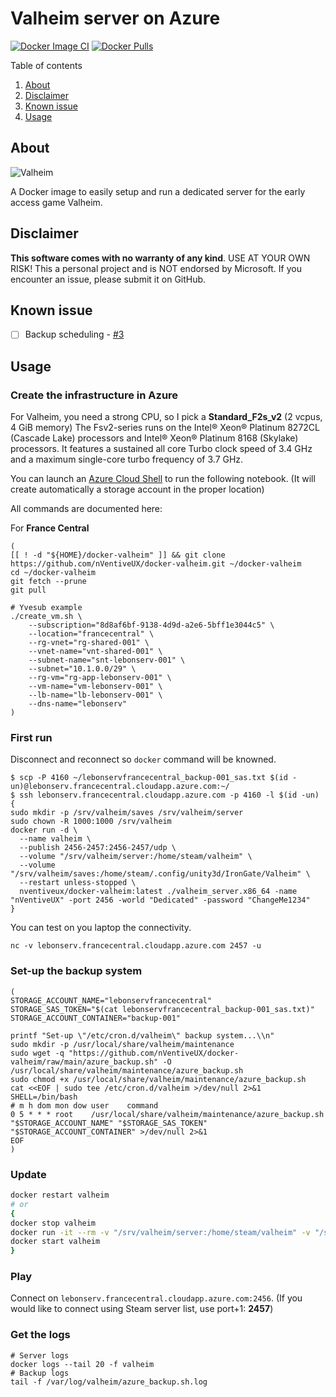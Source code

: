 # Valheim server on Azure

[![Docker Image CI](https://github.com/nVentiveUX/docker-valheim/workflows/Docker%20Image%20CI/badge.svg)](https://hub.docker.com/repository/docker/nventiveux/docker-valheim) [![Docker Pulls](https://img.shields.io/docker/pulls/nventiveux/docker-valheim)](https://hub.docker.com/r/nventiveux/docker-valheim)

Table of contents

  1. [About](#about)
  2. [Disclaimer](#disclaimer)
  3. [Known issue](#known-issue)
  4. [Usage](#usage)

## About

![Valheim](https://cdn.cloudflare.steamstatic.com/steamcommunity/public/images/apps/896660/233d73a1c963515ee4a9b59507bc093d85a4e2dc.jpg "Valheim")

A Docker image to easily setup and run a dedicated server for the early access game Valheim.

## Disclaimer

**This software comes with no warranty of any kind**. USE AT YOUR OWN RISK! This a personal project and is NOT endorsed by Microsoft. If you encounter an issue, please submit it on GitHub.

## Known issue

- [ ] Backup scheduling - [#3](https://github.com/nVentiveUX/docker-valheim/issues/3)

## Usage

### Create the infrastructure in Azure

For Valheim, you need a strong CPU, so I pick a **Standard_F2s_v2** (2 vcpus, 4 GiB memory)
The Fsv2-series runs on the Intel® Xeon® Platinum 8272CL (Cascade Lake) processors and Intel® Xeon® Platinum 8168 (Skylake) processors.
It features a sustained all core Turbo clock speed of 3.4 GHz and a maximum single-core turbo frequency of 3.7 GHz.

You can launch an [Azure Cloud Shell](https://shell.azure.com/) to run the following notebook. (It will create automatically a storage account in the proper location)

All commands are documented here: [](https://docs.microsoft.com/fr-fr/cli/azure/reference-index)

For **France Central**

```shell
(
[[ ! -d "${HOME}/docker-valheim" ]] && git clone https://github.com/nVentiveUX/docker-valheim.git ~/docker-valheim
cd ~/docker-valheim
git fetch --prune
git pull

# Yvesub example
./create_vm.sh \
    --subscription="8d8af6bf-9138-4d9d-a2e6-5bff1e3044c5" \
    --location="francecentral" \
    --rg-vnet="rg-shared-001" \
    --vnet-name="vnt-shared-001" \
    --subnet-name="snt-lebonserv-001" \
    --subnet="10.1.0.0/29" \
    --rg-vm="rg-app-lebonserv-001" \
    --vm-name="vm-lebonserv-001" \
    --lb-name="lb-lebonserv-001" \
    --dns-name="lebonserv"
)
```

### First run

Disconnect and reconnect so `docker` command will be knowned.

```shell
$ scp -P 4160 ~/lebonservfrancecentral_backup-001_sas.txt $(id -un)@lebonserv.francecentral.cloudapp.azure.com:~/
$ ssh lebonserv.francecentral.cloudapp.azure.com -p 4160 -l $(id -un)
{
sudo mkdir -p /srv/valheim/saves /srv/valheim/server
sudo chown -R 1000:1000 /srv/valheim
docker run -d \
  --name valheim \
  --publish 2456-2457:2456-2457/udp \
  --volume "/srv/valheim/server:/home/steam/valheim" \
  --volume "/srv/valheim/saves:/home/steam/.config/unity3d/IronGate/Valheim" \
  --restart unless-stopped \
  nventiveux/docker-valheim:latest ./valheim_server.x86_64 -name "nVentiveUX" -port 2456 -world "Dedicated" -password "ChangeMe1234"
}
```

You can test on you laptop the connectivity.

```shell
nc -v lebonserv.francecentral.cloudapp.azure.com 2457 -u
```

### Set-up the backup system

```shell
(
STORAGE_ACCOUNT_NAME="lebonservfrancecentral"
STORAGE_SAS_TOKEN="$(cat lebonservfrancecentral_backup-001_sas.txt)"
STORAGE_ACCOUNT_CONTAINER="backup-001"

printf "Set-up \"/etc/cron.d/valheim\" backup system...\\n"
sudo mkdir -p /usr/local/share/valheim/maintenance
sudo wget -q "https://github.com/nVentiveUX/docker-valheim/raw/main/azure_backup.sh" -O /usr/local/share/valheim/maintenance/azure_backup.sh
sudo chmod +x /usr/local/share/valheim/maintenance/azure_backup.sh
cat <<EOF | sudo tee /etc/cron.d/valheim >/dev/null 2>&1
SHELL=/bin/bash
# m h dom mon dow user    command
0 5 * * * root    /usr/local/share/valheim/maintenance/azure_backup.sh "$STORAGE_ACCOUNT_NAME" "$STORAGE_SAS_TOKEN" "$STORAGE_ACCOUNT_CONTAINER" >/dev/null 2>&1
EOF
)
```

### Update

```bash
docker restart valheim
# or
{
docker stop valheim
docker run -it --rm -v "/srv/valheim/server:/home/steam/valheim" -v "/srv/valheim/saves:/home/steam/.config/unity3d/IronGate/Valheim" nventiveux/docker-valheim:latest ./steamcmd.sh +login anonymous +force_install_dir "/home/steam/valheim" +app_update "896660" +quit
docker start valheim
}
```

### Play

Connect on ```lebonserv.francecentral.cloudapp.azure.com:2456```. (If you would like to connect using Steam server list, use port+1: **2457**)

### Get the logs

```shell
# Server logs
docker logs --tail 20 -f valheim
# Backup logs
tail -f /var/log/valheim/azure_backup.sh.log
```
